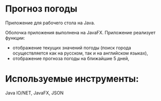 # Прогноз погоды
Приложение для рабочего стола на Java.

Оболочка приложения выполнена на JavaFX.
Приложение реализует функции:
- отображение текущих значений погоды (поиск города осуществляется как на русском, так и на английском языках),
- отображение прогноза погоды на ближайшие 5 дней,


# Используемые инструменты:
Java IO/NET, 
JavaFX, 
JSON
